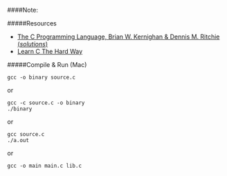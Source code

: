 ####Note:

#####Resources

* [The C Programming Language, Brian W. Kernighan & Dennis M. Ritchie](https://en.wikipedia.org/wiki/The_C_Programming_Language) [(*solutions*)](https://github.com/ccpalettes/the-c-programming-language-second-edition-solutions)
* [Learn C The Hard Way](http://c.learncodethehardway.org/book/index.html)

#####Compile & Run (Mac)

```
gcc -o binary source.c
```
or
```
gcc -c source.c -o binary
./binary
```
or
```
gcc source.c
./a.out
```
or
```
gcc -o main main.c lib.c
```
